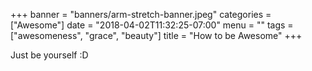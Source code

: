 +++
banner = "banners/arm-stretch-banner.jpeg"
categories = ["Awesome"]
date = "2018-04-02T11:32:25-07:00"
menu = ""
tags = ["awesomeness", "grace", "beauty"]
title = "How to be Awesome"
+++

Just be yourself :D
